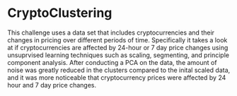 # CryptoClustering
This challenge uses a data set that includes cryptocurrencies and their changes in pricing over different periods of time. Specifically it takes a look at if cryptocurrencies are affected by 24-hour or 7 day price changes using unsuprvised learning techniques such as scaling, segmenting, and principle component analysis. After conducting a PCA on the data, the amount of noise was greatly reduced in the clusters compared to the inital scaled data, and it was more noticeable that cryptocurrency prices were affected by 24 hour and 7 day price changes.